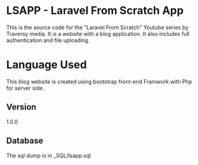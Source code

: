 # LSAPP - Laravel From Scratch App

This is the source code for the "Laravel From Scratch" Youtube series by Traversy media. It is a website with a blog application. It also includes full authentication and file uploading.

# Language Used
This blog website is created using bootstrap front-end Framwork with Php for server side.



## Version
1.0.0

## Database
The sql dump is in _SQL/lsapp.sql
